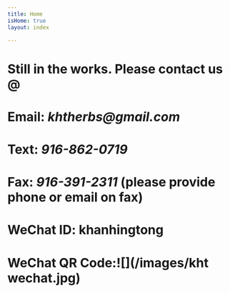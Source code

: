 ```yaml
---
title: Home
isHome: true
layout: index

---
```

# Still in the works. Please contact us @

# Email: **_khtherbs@gmail.com_**

# Text: **_916-862-0719_**

# Fax: **_916-391-2311_** (please provide phone or email on fax)

# WeChat ID: **khanhingtong**

# WeChat QR Code:![](/images/kht wechat.jpg)